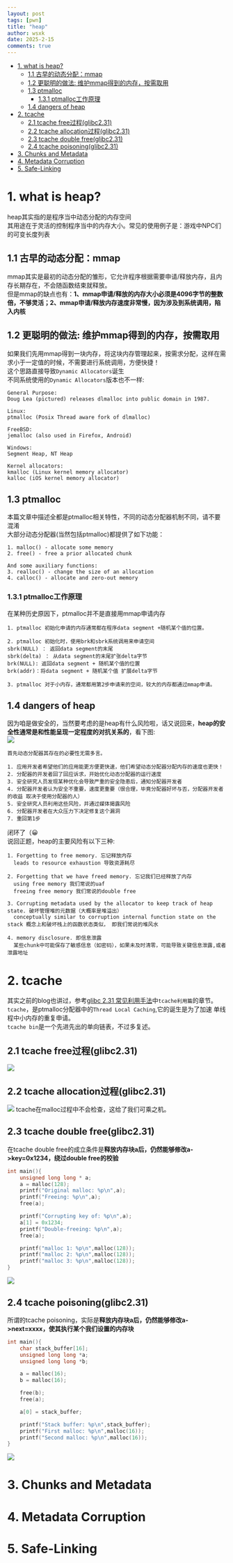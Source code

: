 ```yaml
---
layout: post
tags: [pwn]
title: "heap"
author: wsxk
date: 2025-2-15
comments: true
---
```


- [1. what is heap?](#1-what-is-heap)
  - [1.1 古早的动态分配：mmap](#11-古早的动态分配mmap)
  - [1.2 更聪明的做法: 维护mmap得到的内存，按需取用](#12-更聪明的做法-维护mmap得到的内存按需取用)
  - [1.3 ptmalloc](#13-ptmalloc)
    - [1.3.1 ptmalloc工作原理](#131-ptmalloc工作原理)
  - [1.4 dangers of heap](#14-dangers-of-heap)
- [2. tcache](#2-tcache)
  - [2.1 tcache free过程(glibc2.31)](#21-tcache-free过程glibc231)
  - [2.2 tcache allocation过程(glibc2.31)](#22-tcache-allocation过程glibc231)
  - [2.3 tcache double free(glibc2.31)](#23-tcache-double-freeglibc231)
  - [2.4 tcache poisoning(glibc2.31)](#24-tcache-poisoningglibc231)
- [3. Chunks and Metadata](#3-chunks-and-metadata)
- [4. Metadata Corruption](#4-metadata-corruption)
- [5. Safe-Linking](#5-safe-linking)


# 1. what is heap?<br>
heap其实指的是程序当中动态分配的内存空间<br>
其用途在于灵活的控制程序当中的内存大小。常见的使用例子是：游戏中NPC们的可变长度列表<br>
## 1.1 古早的动态分配：mmap<br>
mmap其实是最初的动态分配的雏形，它允许程序根据需要申请/释放内存，且内存长期存在，不会随函数结束就释放。<br>
但是mmap的缺点也有：**1、mmap申请/释放的内存大小必须是4096字节的整数倍，不够灵活；2、mmap申请/释放内存速度非常慢，因为涉及到系统调用，陷入内核**<br>
## 1.2 更聪明的做法: 维护mmap得到的内存，按需取用<br>
如果我们先用mmap得到一块内存，将这块内存管理起来，按需求分配，这样在需求小于一定值的时候，不需要进行系统调用，方便快捷！<br>
这个思路直接导致`Dynamic Allocators`诞生<br>
不同系统使用的`Dynamic Allocators`版本也不一样:<br>
```
General Purpose:
Doug Lea (pictured) releases dlmalloc into public domain in 1987.

Linux:
ptmalloc (Posix Thread aware fork of dlmalloc)

FreeBSD:
jemalloc (also used in Firefox, Android)

Windows:
Segment Heap, NT Heap

Kernel allocators:
kmalloc (Linux kernel memory allocator)
kalloc (iOS kernel memory allocator)
```

## 1.3 ptmalloc<br>
本篇文章中描述全都是ptmalloc相关特性，不同的动态分配器机制不同，请不要混淆<br>
大部分动态分配器(当然包括ptmalloc)都提供了如下功能：<br>
```
1. malloc() - allocate some memory
2. free() - free a prior allocated chunk

And some auxiliary functions:
3. realloc() - change the size of an allocation
4. calloc() - allocate and zero-out memory
```

### 1.3.1 ptmalloc工作原理<br>
在某种历史原因下，ptmalloc并不是直接用mmap申请内存<br>

```
1. ptmalloc 初始化申请的内存通常都在程序data segment +随机某个值的位置。

2. ptmalloc 初始化时，使用brk和sbrk系统调用来申请空间
sbrk(NULL) ： 返回data segment的末尾
sbrk(delta) ： 从data segment的末尾扩张delta字节
brk(NULL): 返回data segment + 随机某个值的位置
brk(addr)：将data segment + 随机某个值 扩展delta字节

3. ptmalloc 对于小内存，通常都用第2步申请来的空间，较大的内存都通过mmap申请。
```
## 1.4 dangers of heap<br>
因为咱是做安全的，当然要考虑的是heap有什么风险啦，话又说回来，**heap的安全性通常是和性能呈现一定程度的对抗关系的**，看下图:<br>
![](https://raw.githubusercontent.com/wsxk/wsxk_pictures/main/2024-9-25/20250223090802.png)
```
首先动态分配器其存在的必要性无需多言。

1. 应用开发者希望他们的应用能更方便更快速，他们希望动态分配器分配内存的速度也更快！
2. 分配器的开发者回了回应诉求，开始优化动态分配器的运行速度
3. 安全研究人员发现某种优化会导致严重的安全隐患后，通知分配器开发者
4. 分配器开发者认为安全不重要，速度更重要（很合理，毕竟分配器好坏与否，分配器开发者的收益 取决于使用分配器的人）
5. 安全研究人员利用这些风险，并通过媒体揭露风险
6. 分配器开发者在大众压力下决定修复这个漏洞
7. 重回第1步
```
闭环了（😀<br>
说回正题，heap的主要风险有以下三种:<br>
```
1. Forgetting to free memory. 忘记释放内存
  leads to resource exhaustion 导致资源耗尽

2. Forgetting that we have freed memory. 忘记我们已经释放了内存
  using free memory 我们常说的uaf
  freeing free memory 我们常说的double free

3. Corrupting metadata used by the allocator to keep track of heap state. 破坏管理堆的元数据（大概率是堆溢出）
  conceptually similar to corruption internal function state on the stack 概念上和破坏栈上的函数状态类似， 即我们常说的堆风水

4. memory disclosure. 即信息泄露
  某些chunk中可能保存了敏感信息（如密码），如果未及时清零，可能导致关键信息泄露,或者泄露地址
```

# 2. tcache<br>
其实之前的blog也讲过，参考[glibc 2.31 常见利用手法](https://wsxk.github.io/glic231/)中`tcache利用篇`的章节。<br>
`tcache`，是ptmalloc分配器中的`Thread Local Caching`,它的诞生是为了加速 单线程中小内存的重复申请。<br>
`tcache bin`是一个先进先出的单向链表，不过多复述。<br>
## 2.1 tcache free过程(glibc2.31)<br>
![](https://raw.githubusercontent.com/wsxk/wsxk_pictures/main/2024-9-25/20250224213746.png)

## 2.2 tcache allocation过程(glibc2.31)<br>
![](https://raw.githubusercontent.com/wsxk/wsxk_pictures/main/2024-9-25/20250224214133.png)
tcache在malloc过程中不会检查，这给了我们可乘之机。<br>

## 2.3 tcache double free(glibc2.31)<br>
在tcache double free的成立条件是**释放内存块a后，仍然能够修改a->key=0x1234，绕过double free的校验**<br>
```c
int main(){
    unsigned long long * a;
    a = malloc(128);
    printf("Original malloc: %p\n",a);
    printf("Freeing: %p\n",a);
    free(a);

    printf("Corrupting key of: %p\n",a);
    a[1] = 0x1234;
    printf("Double-freeing: %p\n",a);
    free(a);

    printf("malloc 1: %p\n",malloc(128));
    printf("malloc 2: %p\n",malloc(128));
    printf("malloc 3: %p\n",malloc(128));
}
```
![](https://raw.githubusercontent.com/wsxk/wsxk_pictures/main/2024-9-25/20250225221727.png)

## 2.4 tcache poisoning(glibc2.31)<br>
所谓的tcache poisoning，实际是**释放内存块a后，仍然能够修改a->next=xxxx，使其执行某个我们设置的内存块**<br>
```c
int main(){
    char stack_buffer[16];
    unsigned long long *a;
    unsigned long long *b;

    a = malloc(16);
    b = malloc(16);

    free(b);
    free(a);

    a[0] = stack_buffer;

    printf("Stack buffer: %p\n",stack_buffer);
    printf("First malloc: %p\n",malloc(16));
    printf("Second malloc: %p\n",malloc(16));
}
```
![](https://raw.githubusercontent.com/wsxk/wsxk_pictures/main/2024-9-25/20250225222546.png)
# 3. Chunks and Metadata<br>

# 4. Metadata Corruption<br>

# 5. Safe-Linking<br>




<!-- Google tag (gtag.js) -->
<script async src="https://www.googletagmanager.com/gtag/js?id=G-C22S5YSYL7"></script>
<script>
  window.dataLayer = window.dataLayer || [];
  function gtag(){dataLayer.push(arguments);}
  gtag('js', new Date());

  gtag('config', 'G-C22S5YSYL7');
</script>